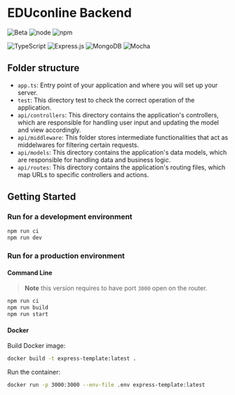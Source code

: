# EDUconline Backend

![Beta](https://img.shields.io/badge/Status-Beta-red)
![node](https://img.shields.io/badge/node-20.x-blue)
![npm](https://img.shields.io/badge/npm-9.8.1-blue)

![TypeScript](https://img.shields.io/badge/typescript-%23007ACC.svg?style=for-the-badge&logo=typescript&logoColor=white)
![Express.js](https://img.shields.io/badge/express.js-%23404d59.svg?style=for-the-badge&logo=express&logoColor=%2361DAFB)
![MongoDB](https://img.shields.io/badge/MongoDB-%234ea94b.svg?style=for-the-badge&logo=mongodb&logoColor=white)
![Mocha](https://img.shields.io/badge/-mocha-%238D6748?style=for-the-badge&logo=mocha&logoColor=white)

## Folder structure

- `app.ts`: Entry point of your application and where you will set up your server.
- `test`: This directory test to check the correct operation of the application.
- `api/controllers`: This directory contains the application's controllers, which are responsible for handling user input and updating the model and view accordingly.
- `api/middleware`: This folder stores intermediate functionalities that act as middelwares for filtering certain requests.
- `api/models`: This directory contains the application's data models, which are responsible for handling data and business logic.
- `api/routes`: This directory contains the application's routing files, which map URLs to specific controllers and actions.

## Getting Started

### Run for a development environment

```bash
npm run ci
npm run dev
```

### Run for a production environment

#### Command Line

> **Note**
> this version requires to have port `3000` open on the router.

```bash
npm run ci
npm run build
npm run start
```

#### Docker

Build Docker image:

```bash
docker build -t express-template:latest .
```

Run the container:

```bash
docker run -p 3000:3000 --env-file .env express-template:latest
```
